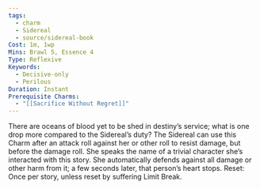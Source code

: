 ```yaml
---
tags:
  - charm
  - Sidereal
  - source/sidereal-book
Cost: 1m, 1wp
Mins: Brawl 5, Essence 4
Type: Reflexive
Keywords:
  - Decisive-only
  - Perilous
Duration: Instant
Prerequisite Charms:
  - "[[Sacrifice Without Regret]]"
---
```

There are oceans of blood yet to be shed in destiny’s service; what is one drop more compared to the Sidereal’s duty? The Sidereal can use this Charm after an attack roll against her or other roll to resist damage, but before the damage roll. She speaks the name of a trivial character she’s interacted with this story. She automatically defends against all damage or other harm from it; a few seconds later, that person’s heart stops. Reset: Once per story, unless reset by suffering Limit Break.